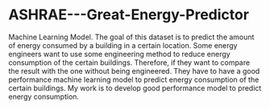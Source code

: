 # ASHRAE---Great-Energy-Predictor
Machine Learning Model.
The goal of this dataset is to predict the amount of energy consumed by a building in a certain location. Some energy engineers want to use some engineering method to reduce energy consumption of the certain buildings. Therefore, if they want to compare the result with the one without being engineered. They have to have a good performance machine learning model to predict energy consumption of the certain buildings. My work is to develop good performance model to predict energy consumption.
